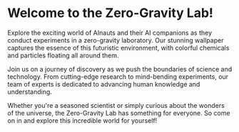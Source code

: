<!--
Write me markdown content of website with wallpaper:

"AInauts and their AI companions conducting experiments in a zero-gravity laboratory, with colorful chemicals and particles floating all around them."

The header of the page should not be copy of the text but rather a real content of the website which is using this wallpaper.
-->

<!--font:Montserrat-->

# Welcome to the Zero-Gravity Lab!

Explore the exciting world of AInauts and their AI companions as they conduct experiments in a zero-gravity laboratory. Our stunning wallpaper captures the essence of this futuristic environment, with colorful chemicals and particles floating all around them.

Join us on a journey of discovery as we push the boundaries of science and technology. From cutting-edge research to mind-bending experiments, our team of experts is dedicated to advancing human knowledge and understanding.

Whether you're a seasoned scientist or simply curious about the wonders of the universe, the Zero-Gravity Lab has something for everyone. So come on in and explore this incredible world for yourself!
